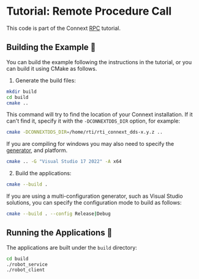 # Tutorial: Remote Procedure Call

This code is part of the Connext
[RPC](https://community.rti.com/static/documentation/developers/learn/rpc.html)
tutorial.

## Building the Example :wrench:

You can build the example following the instructions in the tutorial, or you can
build it using CMake as follows.

1.  Generate the build files:

```sh
mkdir build
cd build
cmake ..
```

This command will try to find the location of your Connext installation. If it
can't find it, specify it with the ``-DCONNEXTDDS_DIR`` option, for example:

```sh
cmake -DCONNEXTDDS_DIR=/home/rti/rti_connext_dds-x.y.z ..
```

If you are compiling for windows you may also need to specify the
[generator](https://cmake.org/cmake/help/latest/manual/cmake-generators.7.html),
and platform.

```sh
cmake .. -G "Visual Studio 17 2022" -A x64
```

2.  Build the applications:

```sh
cmake --build .
```

If you are using a multi-configuration generator, such as Visual Studio
solutions, you can specify the configuration mode to build as follows:

```sh
cmake --build . --config Release|Debug
```

## Running the Applications :rocket:

The applications are built under the `build` directory:

```sh
cd build
./robot_service
./robot_client
```
